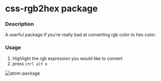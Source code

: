 # css-rgb2hex package

### Description
A userful package if you're really bad at converting rgb color to hex color.

### Usage
1. Highlight the rgb expression you would like to convert
2. press ``` ctrl alt o ```


![atom-package](https://f.cloud.github.com/assets/69169/2290250/c35d867a-a017-11e3-86be-cd7c5bf3ff9b.gif)
